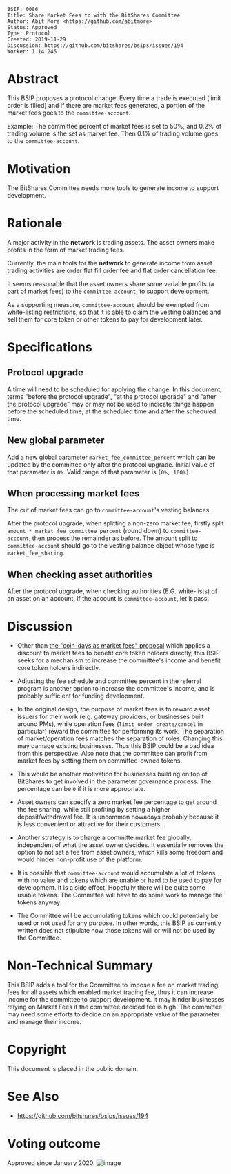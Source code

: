     BSIP: 0086
    Title: Share Market Fees to with the BitShares Committee
    Author: Abit More <https://github.com/abitmore>
    Status: Approved
    Type: Protocol
    Created: 2019-11-29
    Discussion: https://github.com/bitshares/bsips/issues/194
    Worker: 1.14.245

# Abstract

This BSIP proposes a protocol change: Every time a trade is executed (limit order is filled) and
if there are market fees generated, a portion of the market fees goes to the `committee-account`.

Example: The committee percent of market fees is set to 50%, and 0.2% of trading volume is the set as market fee. 
Then 0.1% of trading volume goes to the `committee-account`.

# Motivation

The BitShares Committee needs more tools to generate income to support development.

# Rationale

A major activity in the **network** is trading assets. The asset owners make
profits in the form of market trading fees. 

Currently, the main tools for the **network** to generate income from asset 
trading activities are order flat fill order fee and flat order cancellation fee. 

It seems reasonable that the asset owners share some variable profits 
(a part of market fees) to the `committee-account`, to support development.

As a supporting measure, `committee-account` should be exempted from
white-listing restrictions, so that it is able to claim the vesting balances
and sell them for core token or other tokens to pay for development later.

# Specifications

## Protocol upgrade

A time will need to be scheduled for applying the change. In this document,
terms "before the protocol upgrade", "at the protocol upgrade" and "after
the protocol upgrade" may or may not be used to indicate things happen before
the scheduled time, at the scheduled time and after the scheduled time.

## New global parameter

Add a new global parameter `market_fee_committee_percent` which can be updated
by the committee only after the protocol upgrade.
Initial value of that parameter is `0%`.
Valid range of that parameter is `[0%, 100%]`.

## When processing market fees

The cut of market fees can go to `committee-account`'s vesting balances.

After the protocol upgrade, when splitting a non-zero market fee, firstly
split `amount * market_fee_committee_percent` (round down) to `committee-account`,
then process the remainder as before. The amount split to `committee-account`
should go to the vesting balance object whose type is `market_fee_sharing`.

## When checking asset authorities

After the protocol upgrade, when checking authorities (E.G. white-lists) of an
asset on an account, if the account is `committee-account`, let it pass.

# Discussion

* Other than [the "coin-days as market fees" proposal](
 https://github.com/bitshares/bsips/issues/191) which applies
 a discount to market fees to benefit core token holders directly, this BSIP
 seeks for a mechanism to increase the committee's income and benefit core token
 holders indirectly.

* Adjusting the fee schedule and committee percent in the referral program is
 another option to increase the committee's income, and is probably sufficient
 for funding development.

* In the original design, the purpose of market fees is to reward asset
 issuers for their work (e.g. gateway providers, or businesses built around
 PMs), while operation fees (`limit_order_create/cancel` in particular) reward
 the committee for performing its work. The separation of market/operation fees
 matches the separation of roles. Changing this may damage existing businesses.
 Thus this BSIP could be a bad idea from this perspective. Also note that the
 committee can profit from market fees by setting them on committee-owned tokens.

* This would be another motivation for businesses building on top of BitShares
 to get involved in the parameter governance process. The percentage can be
 `0` if it is more appropriate.

* Asset owners can specify a zero market fee percentage to get around the fee
 sharing, while still profiting by setting a higher deposit/withdrawal fee.
 It is uncommon nowadays probably because it is less convenient or attractive
 for their customers.

* Another strategy is to charge a committe market fee globally, independent of
 what the asset owner decides. It essentially removes the option to not set
 a fee from asset owners, which kills some freedom and would hinder non-profit
 use of the platform.

* It is possible that `committee-account` would accumulate a lot of tokens with no
 value and tokens which are unable or hard to be used to pay for development.
 It is a side effect. Hopefully there will be quite some usable tokens.
 The Committee will have to do some work to manage the tokens anyway.

* The Committee will be accumulating tokens which could potentially be used or
 not used for any purpose. In other words, this BSIP as currently written does
 not stipulate how those tokens will or will not be used by the Committee.

# Non-Technical Summary

This BSIP adds a tool for the Committee to impose a fee on market trading
fees for all assets which enabled market trading fee, thus it can increase income 
for the committee to support development. It may hinder businesses relying on Market 
Fees if the committee decided fee is high. The committee may need some efforts to 
decide on an appropriate value of the parameter and manage their income.

# Copyright

This document is placed in the public domain.

# See Also

* https://github.com/bitshares/bsips/issues/194

# Voting outcome
Approved since January 2020.
![image](https://user-images.githubusercontent.com/33128181/72417817-f2a9b480-3779-11ea-92e9-c267922ca33a.png)
